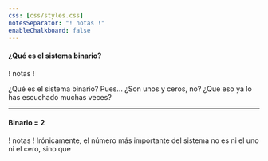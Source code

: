 ```yaml
---
css: [css/styles.css]
notesSeparator: "! notas !"
enableChalkboard: false
---
```


#### ¿Qué es el sistema binario?

! notas !

¿Qué es el sistema binario? Pues… ¿Son unos y ceros, no?
¿Que eso ya lo has escuchado muchas veces?


---

#### Binario = 2

! notas !
																																																																																																																																																																																																																																																																																																																																																																																																																																																																																																																																																																																																																																																																																																																																																																																																																																																																																																																																																									Irónicamente, el número más importante del sistema no es ni el uno ni el cero, sino que 
